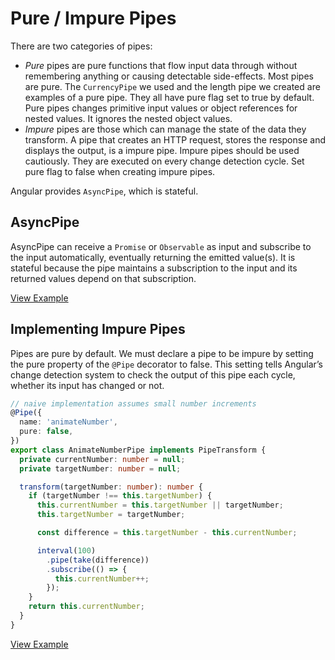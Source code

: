 # Pure / Impure Pipes

There are two categories of pipes:

* _Pure_ pipes are pure functions that flow input data through without remembering anything or causing detectable side-effects. Most pipes are pure. The `CurrencyPipe` we used and the length pipe we created are examples of a pure pipe. They all have pure flag set to true by default. Pure pipes changes primitive input values or object references for nested values. It ignores the nested object values. 
* _Impure_ pipes are those which can manage the state of the data they transform. A pipe that creates an HTTP request, stores the response and displays the output, is a impure pipe. Impure pipes should be used cautiously. They are executed on every change detection cycle. Set pure flag to false when creating impure pipes.

Angular provides `AsyncPipe`, which is stateful.

## AsyncPipe

AsyncPipe can receive a `Promise` or `Observable` as input and subscribe to the input automatically, eventually returning the emitted value\(s\). It is stateful because the pipe maintains a subscription to the input and its returned values depend on that subscription.

[View Example](https://stackblitz.com/github/rangle/angular-book-examples/tree/feat-pure-impure-pipes?file=src%2Fapp%2Fapp.component.ts)

## Implementing Impure Pipes

Pipes are pure by default. We must declare a pipe to be impure by setting the pure property of the `@Pipe` decorator to false. This setting tells Angular’s change detection system to check the output of this pipe each cycle, whether its input has changed or not.

```typescript
// naive implementation assumes small number increments
@Pipe({
  name: 'animateNumber',
  pure: false,
})
export class AnimateNumberPipe implements PipeTransform {
  private currentNumber: number = null;
  private targetNumber: number = null;

  transform(targetNumber: number): number {
    if (targetNumber !== this.targetNumber) {
      this.currentNumber = this.targetNumber || targetNumber;
      this.targetNumber = targetNumber;

      const difference = this.targetNumber - this.currentNumber;

      interval(100)
        .pipe(take(difference))
        .subscribe(() => {
          this.currentNumber++;
        });
    }
    return this.currentNumber;
  }
}
```

[View Example](https://stackblitz.com/github/rangle/angular-book-examples/tree/feat-pure-impure-pipes?file=src%2Fapp%2Fanimate-number.pipe.ts)

